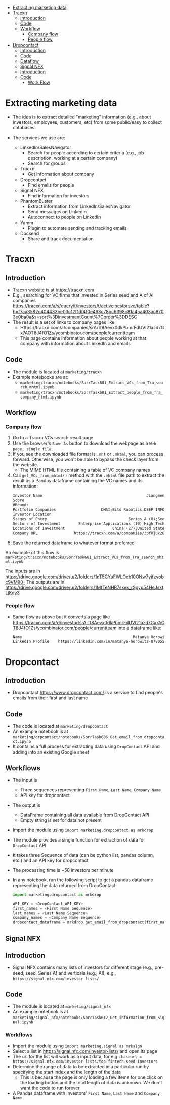 

<!-- toc -->

- [Extracting marketing data](#extracting-marketing-data)
- [Tracxn](#tracxn)
  * [Introduction](#introduction)
  * [Code](#code)
  * [Workflow](#workflow)
    + [Company flow](#company-flow)
    + [People flow](#people-flow)
- [Dropcontact](#dropcontact)
  * [Introduction](#introduction-1)
  * [Code](#code-1)
  * [Dataflow](#dataflow)
  * [Signal NFX](#signal-nfx)
  * [Introduction](#introduction-2)
  * [Code](#code-2)
    + [Work Flow](#work-flow)

<!-- tocstop -->

# Extracting marketing data

- The idea is to extract detailed "marketing" information (e.g., about
  investors, employees, customers, etc) from some public/easy to collect
  databases

- The services we use are:
  - LinkedIn/SalesNavigator
    - Search for people according to certain criteria (e.g., job description,
      working at a certain company)
    - Search for groups
  - Tracxn
    - Get information about company
  - Dropcontact
    - Find emails for people
  - Signal NFX
    - Find information for investors
  - PhantomBuster
    - Extract information from LinkedIn/SalesNavigator
    - Send messages on LinkedIn
    - Autoconnect to people on LinkedIn
  - Yamm
    - Plugin to automate sending and tracking emails
  - Docsend
    - Share and track documentation

<!-- ####################################################################### -->

# Tracxn

## Introduction

- Tracxn website is at https://tracxn.com
- E.g., searching for VC firms that invested in Series seed and A of AI
  companies
  https://tracxn.com/a/s/query/t/investors/t/activeinestorsvc/table?h=f7aa3582c404433be03c12f1df4f0e463c78bc6398c81a45a403ac8703e0ba0a&s=sort%3DinvestmentCount%7Corder%3DDESC
- The result is a set of links to company pages like
  - Https://tracxn.com/a/companies/srAiTt8Aevx0dkPbmrFdUVl21azd7Gx7AOT8J4fO1Zs/ycombinator.com/people/currentteam
  - This page contains information about people working at that company with
    information about LinkedIn and emails

## Code

- The module is located at `marketing/tracxn`
- Example notebooks are at:
  - `marketing/tracxn/notebooks/SorrTask601_Extract_VCs_from_Tra_search_mhtml.ipynb`
  - `marketing/tracxn/notebooks/SorrTask601_Extract_people_from_Tra_company_html.ipynb`

## Workflow

### Company flow

1. Go to a Tracxn VCs search result page
2. Use the browser's `Save As` button to download the webpage as a
   `Web page, single file`.
3. If you see the downloaded file format is `.mht` or `.mhtml`, you can process
   forward. Otherwise, you won't be able to bypass the check layer from the
   website.
   - The MIME HTML file containing a table of VC company names
4. Call `get_VCs_from_mhtml()` method with the `.mhtml` file path to extract the
   result as a Pandas dataframe containing the VC names and its information:
   ```txt
   Investor Name                                              Jiangmen Ventures
   Score                                                                      2
   #Rounds                                                                   10
   Portfolio Companies                    DMAI;Bito Robotics;DEEP INFORMATICS++
   Investor Location                                                   Chaoyang
   Stages of Entry                                    Series A (8);Seed (6)[+2]
   Sectors of Investment        Enterprise Applications (10);High Tech (9)[+16]
   Locations of Investment                     China (27);United States (4)[+3]
   Company URL                https://tracxn.com/a/companies/3pfRjux26cdu4Aq...
   ```
5. Save the returned dataframe to whatever format preferred

An example of this flow is
`marketing/tracxn/notebooks/SorrTask601_Extract_VCs_from_Tra_search_mhtml.ipynb`

The inputs are in
https://drive.google.com/drive/u/2/folders/1nT5CYuFWLOxb10ONw7yjfzyobc9VM90- The
outputs are in
https://drive.google.com/drive/u/2/folders/1MfTeNHR7sxex_rSpyp54HeJsxtLjKqy3

### People flow

- Same flow as above but it converts a page like
  https://tracxn.com/a/d/investor/srAiTt8Aevx0dkPbmrFdUVl21azd7Gx7AOT8J4fO1Zs/ycombinator.com/people/currentteam
  into a dataframe like:
  ```txt
  Name                                                 Matanya Horowitz
  LinkedIn Profile    https://linkedin.com/in/matanya-horowitz-87805519
  ```

<!-- ####################################################################### -->

# Dropcontact

## Introduction

- Dropcontact https://www.dropcontact.com/ is a service to find people's emails
  from their first and last name

## Code

- The code is located at `marketing/dropcontact`
- An example notebook is at
  `marketing/drpcontact/notebooks/SorrTask606_Get_email_from_dropcontact.ipynb`
- It contains a full process for extracting data using `DropContact` API and
  adding into an existing Google sheet

## Workflows

- The input is
  - Three sequences representing `First Name`, `Last Name`, `Company Name`
  - API key for dropcontact

- The output is
  - DataFrame containing all data available from DropContact API
  - Empty string is set for data not present

- Import the module using `import marketing.dropcontact as mrkdrop`
- The module provides a single function for extraction of data for `DropContact`
  API
- It takes three Sequence of data (can be python list, pandas column, etc.) and
  an API key for dropcontact
- The processing time is ~50 investors per minute
- In any notebook, run the following script to get a pandas dataframe
  representing the data returned from DropContact:

  ```python
  import marketing.dropcontact as mrkdrop

  API_KEY = <DropContact_API_KEY>
  first_names = <First Name Sequence>
  last_names = <Last Name Sequence>
  company_names = <Company Name Sequence>
  dropcontact_dataframe = mrkdrop.get_email_from_dropcontact(first_names, last_names, company_names, API_KEY)
  ```

<!-- ####################################################################### -->

## Signal NFX

## Introduction

- Signal NFX contains many lists of investors for different stage (e.g.,
  pre-seed, seed, Series A) and verticals (e.g., AI), e.g.,
  `https://signal.nfx.com/investor-lists/`

## Code

- The module is located at `marketing/signal_nfx`
- An example notebook is at
  `marketing/signal_nfx/notebooks/SorrTask612_Get_information_from_Signal.ipynb`

### Workflows

- Import the module using `import marketing.signal as mrksign`
- Select a list in https://signal.nfx.com/investor-lists/ and open its page
- The url for the list will work as a input data, for e.g.:
  `baseurl = https://signal.nfx.com/investor-lists/top-fintech-seed-investors`
- Determine the range of data to be extracted in a particular run by specifying
  the start index and the length of the data
  - This is because the page is only loading a few items for one click on the
    loading button and the total length of data is unknown. We don't want the
    code to run forever
- A Pandas dataframe with investors' `First Name`, `Last Name` and
  `Company Name`

